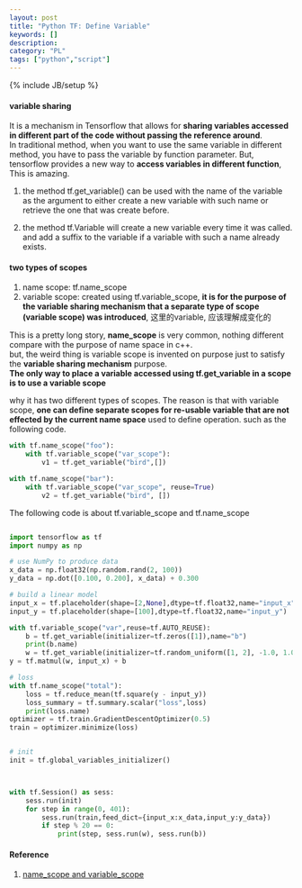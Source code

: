 ```yaml
---
layout: post
title: "Python TF: Define Variable"
keywords: []
description: 
category: "PL"
tags: ["python","script"]
---
```

{% include JB/setup %}

#### variable sharing

It is a mechanism in Tensorflow that allows for **sharing variables accessed in different part of the code
without passing the reference around**. <br />
In traditional method, when you want to use the same variable in different method, you have to pass the variable by function parameter.
But, tensorflow provides a new way to **access variables in different function**, This is amazing.  

1. the method tf.get\_variable() can be used with the name of the variable as the argument to either create a 
new variable with such name or retrieve the one that was create before.

2. the method tf.Variable will create a new variable every time it was called. and add a suffix to the variable if a variable with such a name 
already exists.

#### two types of scopes

1. name scope: tf.name\_scope
2. variable scope: created using tf.variable\_scope, **it is for the purpose of the variable sharing mechanism 
that a separate type of scope (variable scope) was introduced**, 这里的variable, 应该理解成变化的 

This is a pretty long story, **name\_scope** is very common, nothing different compare with the purpose of name space in c++. <br />
but, the weird thing is variable scope is invented on purpose just to satisfy the **variable sharing mechanism** purpose. <br />
**The only way to place a variable accessed using tf.get\_variable in a scope is to use a variable scope**


why it has two different types of scopes. The reason is that with variable scope, **one can define separate scopes for re-usable variable
that are not effected by the current name space** used to define operation. such as the following code.

```python
with tf.name_scope("foo"):
    with tf.variable_scope("var_scope"):
        v1 = tf.get_variable("bird",[])

with tf.name_scope("bar"):
    with tf.variable_scope("var_scope", reuse=True)
        v2 = tf.get_variable("bird", [])
```


The following code is about tf.variable\_scope and tf.name\_scope
```python

import tensorflow as tf
import numpy as np

# use NumPy to produce data
x_data = np.float32(np.random.rand(2, 100))
y_data = np.dot([0.100, 0.200], x_data) + 0.300

# build a linear model
input_x = tf.placeholder(shape=[2,None],dtype=tf.float32,name="input_x")
input_y = tf.placeholder(shape=[100],dtype=tf.float32,name="input_y")

with tf.variable_scope("var",reuse=tf.AUTO_REUSE):
    b = tf.get_variable(initializer=tf.zeros([1]),name="b")
    print(b.name)
    w = tf.get_variable(initializer=tf.random_uniform([1, 2], -1.0, 1.0),name="w")
y = tf.matmul(w, input_x) + b

# loss
with tf.name_scope("total"):
    loss = tf.reduce_mean(tf.square(y - input_y))
    loss_summary = tf.summary.scalar("loss",loss)
    print(loss.name)
optimizer = tf.train.GradientDescentOptimizer(0.5)
train = optimizer.minimize(loss)


# init
init = tf.global_variables_initializer()



with tf.Session() as sess:
    sess.run(init)
    for step in range(0, 401):
        sess.run(train,feed_dict={input_x:x_data,input_y:y_data})
        if step % 20 == 0:
            print(step, sess.run(w), sess.run(b))

```





#### Reference
1. [name\_scope and variable\_scope](https://stackoverflow.com/questions/35919020/whats-the-difference-of-name-scope-and-a-variable-scope-in-tensorflow)




